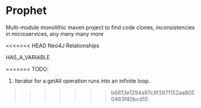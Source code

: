 # Prophet

Multi-module monolithic maven project to find code clones, inconsistencies in microservices, any many many more

<<<<<<< HEAD
Neo4J Relationships

HAS_A_VARIABLE

=======
TODO:

1. Iterator for a getAll operation runs into an infinite loop.
>>>>>>> b6813e1294a97c9f3971152aa8050463f40bcd10
